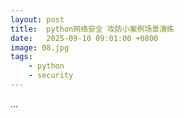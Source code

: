 ```yaml
---
layout: post
title:  python网络安全 攻防小案例场景演练
date:   2025-09-10 09:01:00 +0800
image: 08.jpg
tags: 
    - python
    - security
---
```


...